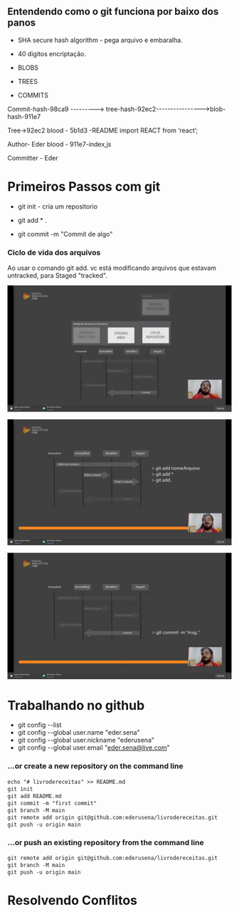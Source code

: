 ## Entendendo como o git funciona por baixo dos panos

* SHA secure hash algorithm - pega arquivo e embaralha.

* 40 digitos encriptação.

- BLOBS

- TREES

- COMMITS

 Commit-hash-98ca9 ---------> tree-hash-92ec2---------------->blob-hash-911e7

Tree->92ec2		   blood - 5b1d3 -README      import REACT from ‘react’;

Author- Eder                blood - 911e7-index,js

Committer - Eder

 # Primeiros Passos com git



- git init - cria um repositorio

- git add * .

- git commit -m "Commit de algo"

### Ciclo de vida dos arquivos



Ao usar o comando git add. vc está modificando arquivos que estavam untracked, para Staged "tracked".

![image-20210113231026919](./imgs/image-20210113231026919.png)

![image-20210113231556028](./imgs/image-20210113231556028.png)

![image-20210113231630724](./imgs/image-20210113231630724.png)

# Trabalhando no github

+ git config --list
+  git config --global user.name "eder.sena"
+  git config --global user.nickname "ederusena"
+  git config --global user.email "eder.sena@live.com"

### …or create a new repository on the command line

```git
echo "# livrodereceitas" >> README.md
git init
git add README.md
git commit -m "first commit"
git branch -M main
git remote add origin git@github.com:ederusena/livrodereceitas.git
git push -u origin main
```

### …or push an existing repository from the command line



```git
git remote add origin git@github.com:ederusena/livrodereceitas.git
git branch -M main
git push -u origin main
```

# Resolvendo Conflitos

